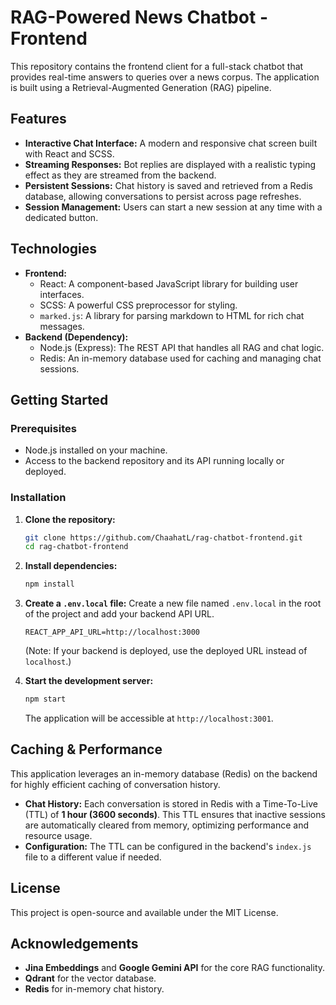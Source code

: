 # RAG-Powered News Chatbot - Frontend

This repository contains the frontend client for a full-stack chatbot that provides real-time answers to queries over a news corpus. The application is built using a Retrieval-Augmented Generation (RAG) pipeline.

## Features

  * **Interactive Chat Interface:** A modern and responsive chat screen built with React and SCSS.
  * **Streaming Responses:** Bot replies are displayed with a realistic typing effect as they are streamed from the backend.
  * **Persistent Sessions:** Chat history is saved and retrieved from a Redis database, allowing conversations to persist across page refreshes.
  * **Session Management:** Users can start a new session at any time with a dedicated button.

## Technologies

  * **Frontend:**
      * React: A component-based JavaScript library for building user interfaces.
      * SCSS: A powerful CSS preprocessor for styling.
      * `marked.js`: A library for parsing markdown to HTML for rich chat messages.
  * **Backend (Dependency):**
      * Node.js (Express): The REST API that handles all RAG and chat logic.
      * Redis: An in-memory database used for caching and managing chat sessions.

## Getting Started

### Prerequisites

  * Node.js installed on your machine.
  * Access to the backend repository and its API running locally or deployed.

### Installation

1.  **Clone the repository:**

    ```bash
    git clone https://github.com/ChaahatL/rag-chatbot-frontend.git
    cd rag-chatbot-frontend
    ```

2.  **Install dependencies:**

    ```bash
    npm install
    ```

3.  **Create a `.env.local` file:**
    Create a new file named `.env.local` in the root of the project and add your backend API URL.

    ```env
    REACT_APP_API_URL=http://localhost:3000
    ```

    (Note: If your backend is deployed, use the deployed URL instead of `localhost`.)

4.  **Start the development server:**

    ```bash
    npm start
    ```

    The application will be accessible at `http://localhost:3001`.

## Caching & Performance

This application leverages an in-memory database (Redis) on the backend for highly efficient caching of conversation history.

  * **Chat History:** Each conversation is stored in Redis with a Time-To-Live (TTL) of **1 hour (3600 seconds)**. This TTL ensures that inactive sessions are automatically cleared from memory, optimizing performance and resource usage.
  * **Configuration:** The TTL can be configured in the backend's `index.js` file to a different value if needed.

## License

This project is open-source and available under the MIT License.

## Acknowledgements

  * **Jina Embeddings** and **Google Gemini API** for the core RAG functionality.
  * **Qdrant** for the vector database.
  * **Redis** for in-memory chat history.
